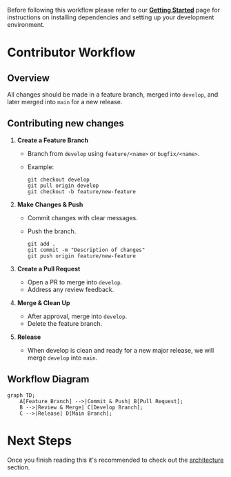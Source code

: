 Before following this workflow please refer to our [**Getting Started**](overview.md) page for instructions on installing dependencies and setting up your development environment.

# Contributor Workflow

## Overview

All changes should be made in a feature branch, merged into `develop`, and later merged into `main` for a new release.

## Contributing new changes

1. **Create a Feature Branch**
   - Branch from `develop` using `feature/<name>` or `bugfix/<name>`.
   - Example:

     ```shell
     git checkout develop
     git pull origin develop
     git checkout -b feature/new-feature
     ```

2. **Make Changes & Push**
   - Commit changes with clear messages.
   - Push the branch.

     ```shell
     git add .
     git commit -m "Description of changes"
     git push origin feature/new-feature
     ```

3. **Create a Pull Request**
   - Open a PR to merge into `develop`.
   - Address any review feedback.

4. **Merge & Clean Up**
   - After approval, merge into `develop`.
   - Delete the feature branch.

5. **Release**
   - When develop is clean and ready for a new major release, we will merge `develop` into `main`.

## Workflow Diagram

```mermaid
graph TD;
    A[Feature Branch] -->|Commit & Push| B[Pull Request];
    B -->|Review & Merge| C[Develop Branch];
    C -->|Release| D[Main Branch];
```

# Next Steps

Once you finish reading this it's recommended to check out the [architecture](./architecture.md) section.